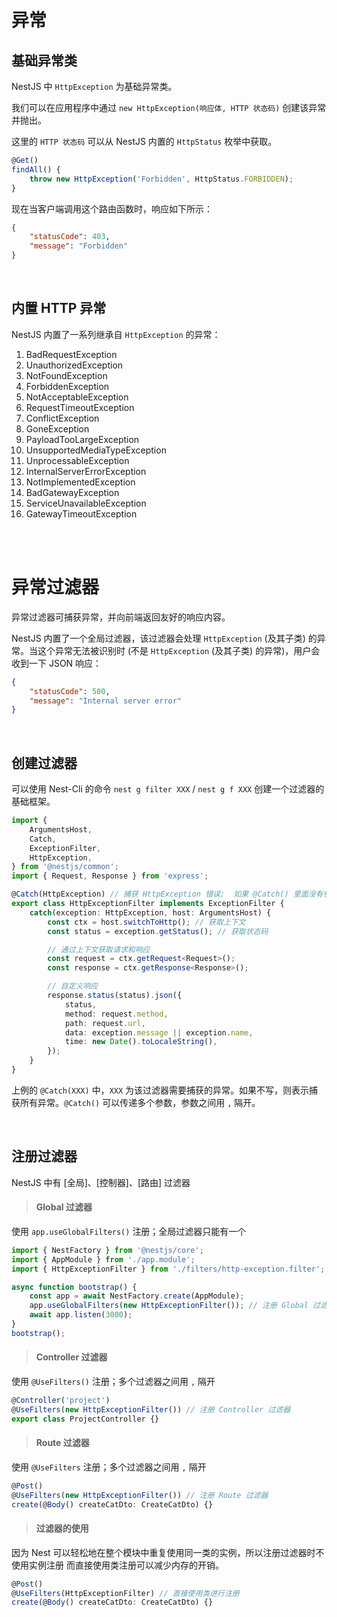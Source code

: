 # 异常

## 基础异常类

NestJS 中 `HttpException` 为基础异常类。

我们可以在应用程序中通过 `new HttpException(响应体, HTTP 状态码)` 创建该异常并抛出。

这里的 `HTTP 状态码` 可以从 NestJS 内置的 `HttpStatus` 枚举中获取。

```typescript
@Get()
findAll() {
    throw new HttpException('Forbidden', HttpStatus.FORBIDDEN);
}
```

现在当客户端调用这个路由函数时，响应如下所示：

```json
{
    "statusCode": 403,
    "message": "Forbidden"
}
```

<br>

## 内置 HTTP 异常

NestJS 内置了一系列继承自 `HttpException` 的异常：

1. BadRequestException
2. UnauthorizedException
3. NotFoundException
4. ForbiddenException
5. NotAcceptableException
6. RequestTimeoutException
7. ConflictException
8. GoneException
9. PayloadTooLargeException
10. UnsupportedMediaTypeException
11. UnprocessableException
12. InternalServerErrorException
13. NotImplementedException
14. BadGatewayException
15. ServiceUnavailableException
16. GatewayTimeoutException

<br><br>

# 异常过滤器

异常过滤器可捕获异常，并向前端返回友好的响应内容。

NestJS 内置了一个全局过滤器，该过滤器会处理 `HttpException` (及其子类) 的异常。当这个异常无法被识别时 (不是 `HttpException` (及其子类) 的异常)，用户会收到一下 JSON 响应：

```json
{
    "statusCode": 500,
    "message": "Internal server error"
}
```

<br>

## 创建过滤器

可以使用 Nest-Cli 的命令 `nest g filter XXX` / `nest g f XXX` 创建一个过滤器的基础框架。

```typescript
import {
    ArgumentsHost,
    Catch,
    ExceptionFilter,
    HttpException,
} from '@nestjs/common';
import { Request, Response } from 'express';

@Catch(HttpException) // 捕获 HttpException 错误;  如果 @Catch() 里面没有参数, 则捕获所有错误
export class HttpExceptionFilter implements ExceptionFilter {
    catch(exception: HttpException, host: ArgumentsHost) {
        const ctx = host.switchToHttp(); // 获取上下文
        const status = exception.getStatus(); // 获取状态码

        // 通过上下文获取请求和响应
        const request = ctx.getRequest<Request>();
        const response = ctx.getResponse<Response>();

        // 自定义响应
        response.status(status).json({
            status,
            method: request.method,
            path: request.url,
            data: exception.message || exception.name,
            time: new Date().toLocaleString(),
        });
    }
}
```

上例的 `@Catch(XXX)` 中，`XXX` 为该过滤器需要捕获的异常。如果不写，则表示捕获所有异常。`@Catch()` 可以传递多个参数，参数之间用 `,` 隔开。

<br>

## 注册过滤器

NestJS 中有 [全局]、[控制器]、[路由] 过滤器

> #### Global 过滤器

使用 `app.useGlobalFilters()` 注册；全局过滤器只能有一个

```typescript
import { NestFactory } from '@nestjs/core';
import { AppModule } from './app.module';
import { HttpExceptionFilter } from './filters/http-exception.filter';

async function bootstrap() {
    const app = await NestFactory.create(AppModule);
    app.useGlobalFilters(new HttpExceptionFilter()); // 注册 Global 过滤器
    await app.listen(3000);
}
bootstrap();
```

> #### Controller 过滤器

使用 `@UseFilters()` 注册；多个过滤器之间用 `,` 隔开

```typescript
@Controller('project')
@UseFilters(new HttpExceptionFilter()) // 注册 Controller 过滤器
export class ProjectController {}
```

> #### Route 过滤器

使用 `@UseFilters` 注册；多个过滤器之间用 `,` 隔开

```typescript
@Post()
@UseFilters(new HttpExceptionFilter()) // 注册 Route 过滤器
create(@Body() createCatDto: CreateCatDto) {}
```

> #### 过滤器的使用

因为 Nest 可以轻松地在整个模块中重复使用同一类的实例，所以注册过滤器时不使用实例注册 而直接使用类注册可以减少内存的开销。

```typescript
@Post()
@UseFilters(HttpExceptionFilter) // 直接使用类进行注册
create(@Body() createCatDto: CreateCatDto) {}
```

<br>